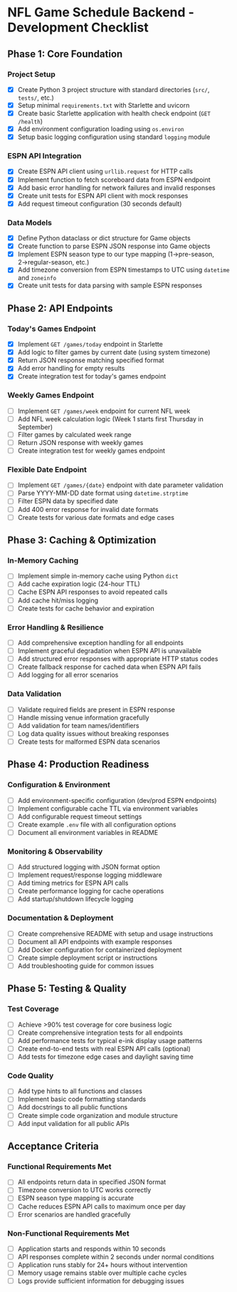 # NFL Game Schedule Backend - Development Checklist

## Phase 1: Core Foundation

### Project Setup
- [x] Create Python 3 project structure with standard directories (`src/`, `tests/`, etc.)
- [x] Setup minimal `requirements.txt` with Starlette and uvicorn
- [x] Create basic Starlette application with health check endpoint (`GET /health`)
- [x] Add environment configuration loading using `os.environ`
- [x] Setup basic logging configuration using standard `logging` module

### ESPN API Integration
- [x] Create ESPN API client using `urllib.request` for HTTP calls
- [x] Implement function to fetch scoreboard data from ESPN endpoint
- [x] Add basic error handling for network failures and invalid responses
- [x] Create unit tests for ESPN API client with mock responses
- [x] Add request timeout configuration (30 seconds default)

### Data Models
- [x] Define Python dataclass or dict structure for Game objects
- [x] Create function to parse ESPN JSON response into Game objects
- [x] Implement ESPN season type to our type mapping (1→pre-season, 2→regular-season, etc.)
- [x] Add timezone conversion from ESPN timestamps to UTC using `datetime` and `zoneinfo`
- [x] Create unit tests for data parsing with sample ESPN responses

## Phase 2: API Endpoints

### Today's Games Endpoint
- [x] Implement `GET /games/today` endpoint in Starlette
- [x] Add logic to filter games by current date (using system timezone)
- [x] Return JSON response matching specified format
- [x] Add error handling for empty results
- [x] Create integration test for today's games endpoint

### Weekly Games Endpoint
- [ ] Implement `GET /games/week` endpoint for current NFL week
- [ ] Add NFL week calculation logic (Week 1 starts first Thursday in September)
- [ ] Filter games by calculated week range
- [ ] Return JSON response with weekly games
- [ ] Create integration test for weekly games endpoint

### Flexible Date Endpoint
- [ ] Implement `GET /games/{date}` endpoint with date parameter validation
- [ ] Parse YYYY-MM-DD date format using `datetime.strptime`
- [ ] Filter ESPN data by specified date
- [ ] Add 400 error response for invalid date formats
- [ ] Create tests for various date formats and edge cases

## Phase 3: Caching & Optimization

### In-Memory Caching
- [ ] Implement simple in-memory cache using Python `dict`
- [ ] Add cache expiration logic (24-hour TTL)
- [ ] Cache ESPN API responses to avoid repeated calls
- [ ] Add cache hit/miss logging
- [ ] Create tests for cache behavior and expiration

### Error Handling & Resilience
- [ ] Add comprehensive exception handling for all endpoints
- [ ] Implement graceful degradation when ESPN API is unavailable
- [ ] Add structured error responses with appropriate HTTP status codes
- [ ] Create fallback response for cached data when ESPN API fails
- [ ] Add logging for all error scenarios

### Data Validation
- [ ] Validate required fields are present in ESPN response
- [ ] Handle missing venue information gracefully
- [ ] Add validation for team names/identifiers
- [ ] Log data quality issues without breaking responses
- [ ] Create tests for malformed ESPN data scenarios

## Phase 4: Production Readiness

### Configuration & Environment
- [ ] Add environment-specific configuration (dev/prod ESPN endpoints)
- [ ] Implement configurable cache TTL via environment variables
- [ ] Add configurable request timeout settings
- [ ] Create example `.env` file with all configuration options
- [ ] Document all environment variables in README

### Monitoring & Observability
- [ ] Add structured logging with JSON format option
- [ ] Implement request/response logging middleware
- [ ] Add timing metrics for ESPN API calls
- [ ] Create performance logging for cache operations
- [ ] Add startup/shutdown lifecycle logging

### Documentation & Deployment
- [ ] Create comprehensive README with setup and usage instructions
- [ ] Document all API endpoints with example responses
- [ ] Add Docker configuration for containerized deployment
- [ ] Create simple deployment script or instructions
- [ ] Add troubleshooting guide for common issues

## Phase 5: Testing & Quality

### Test Coverage
- [ ] Achieve >90% test coverage for core business logic
- [ ] Create comprehensive integration tests for all endpoints
- [ ] Add performance tests for typical e-ink display usage patterns
- [ ] Create end-to-end tests with real ESPN API calls (optional)
- [ ] Add tests for timezone edge cases and daylight saving time

### Code Quality
- [ ] Add type hints to all functions and classes
- [ ] Implement basic code formatting standards
- [ ] Add docstrings to all public functions
- [ ] Create simple code organization and module structure
- [ ] Add input validation for all public APIs

## Acceptance Criteria

### Functional Requirements Met
- [ ] All endpoints return data in specified JSON format
- [ ] Timezone conversion to UTC works correctly
- [ ] ESPN season type mapping is accurate
- [ ] Cache reduces ESPN API calls to maximum once per day
- [ ] Error scenarios are handled gracefully

### Non-Functional Requirements Met  
- [ ] Application starts and responds within 10 seconds
- [ ] API responses complete within 2 seconds under normal conditions
- [ ] Application runs stably for 24+ hours without intervention
- [ ] Memory usage remains stable over multiple cache cycles
- [ ] Logs provide sufficient information for debugging issues
